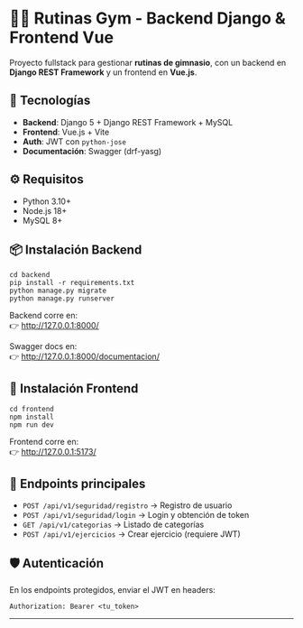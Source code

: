 
# 🏋️‍♂️ Rutinas Gym - Backend Django & Frontend Vue

Proyecto fullstack para gestionar **rutinas de gimnasio**, con un
backend en **Django REST Framework** y un frontend en **Vue.js**.

## 🚀 Tecnologías

-   **Backend**: Django 5 + Django REST Framework + MySQL
-   **Frontend**: Vue.js + Vite
-   **Auth**: JWT con `python-jose`
-   **Documentación**: Swagger (drf-yasg)

## ⚙️ Requisitos

-   Python 3.10+
-   Node.js 18+
-   MySQL 8+

## 📦 Instalación Backend

    cd backend  
    pip install -r requirements.txt  
    python manage.py migrate  
    python manage.py runserver  

Backend corre en:\
👉 http://127.0.0.1:8000/

Swagger docs en:\
👉 http://127.0.0.1:8000/documentacion/

## 🎨 Instalación Frontend

    cd frontend  
    npm install  
    npm run dev  

Frontend corre en:\
👉 http://127.0.0.1:5173/

## 📖 Endpoints principales

-   `POST /api/v1/seguridad/registro` → Registro de usuario
-   `POST /api/v1/seguridad/login` → Login y obtención de token
-   `GET /api/v1/categorias` → Listado de categorías
-   `POST /api/v1/ejercicios` → Crear ejercicio (requiere JWT)

## 🛡️ Autenticación

En los endpoints protegidos, enviar el JWT en headers:

    Authorization: Bearer <tu_token>

------------------------------------------------------------------------
